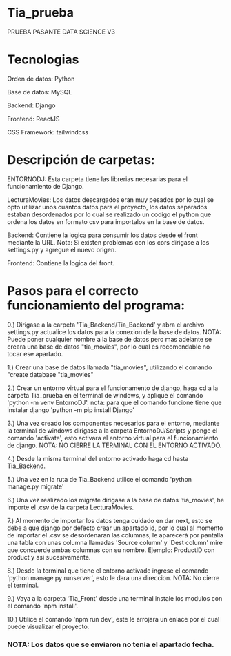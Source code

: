 # Tia_prueba
PRUEBA PASANTE DATA SCIENCE V3

# Tecnologias 

Orden de datos: Python

Base de datos: MySQL

Backend: Django

Frontend: ReactJS

CSS Framework: tailwindcss

# Descripción de carpetas:

ENTORNODJ: Esta carpeta tiene las librerias necesarias para el funcionamiento de Django.

LecturaMovies: Los datos descargados eran muy pesados por lo cual se opto utilizar unos cuantos datos para el proyecto, los datos separados estaban desordenados por lo cual se realizado un codigo el python que ordena los datos en formato csv para importalos en la base de datos.

Backend: Contiene la logica para consumir los datos desde el front mediante la URL. Nota: Si existen problemas con los cors dirigase a los settings.py y agregue el nuevo origen.

Frontend: Contiene la logica del front.

# Pasos para el correcto funcionamiento del programa:

0.) Dirigase a la carpeta 'Tia_Backend/Tia_Backend' y abra el archivo settings.py actualice los datos para la conexion de la base de datos. NOTA: Puede poner cualquier nombre a la base de datos pero mas adelante se creara una base de datos "tia_movies", por lo cual es recomendable no tocar ese apartado.

1.) Crear una base de datos llamada "tia_movies", utilizando el comando "create database "tia_movies"

2.) Crear un entorno virtual para el funcionamento de django, haga cd a la carpeta Tia_prueba en el terminal de windows, y aplique el comando 'python -m venv 
EntornoDJ'. nota: para que el comando funcione tiene que instalar django 'python -m pip install Django'

3.) Una vez creado los componentes necesarios para el entorno, mediante la terminal de windows dirigase a la carpeta EntornoDJ/Scripts y ponge el comando 'activate', esto activara el entorno virtual para el funcionamiento de django. NOTA: NO CIERRE LA TERMINAL CON EL ENTORNO ACTIVADO.

4.) Desde la misma terminal del entorno activado haga cd hasta Tia_Backend.

5.) Una vez en la ruta de Tia_Backend utilice el comando 'python manage.py migrate'

6.) Una vez realizado los migrate dirigase a la base de datos 'tia_movies', he importe el .csv de la carpeta LecturaMovies.

7.) Al momento de importar los datos tenga cuidado en dar next, esto se debe a que django por defecto crear un apartado id, por lo cual al momento de importar el .csv se desordenaran las columnas, le aparecerá por pantalla una tabla con unas columna llamadas 'Source column' y 'Dest column' mire que concuerde ambas columnas con su nombre. Ejemplo: ProductID con product y asi sucesivamente.

8.) Desde la terminal que tiene el entorno activade ingrese el comando 'python manage.py runserver', esto le dara una direccion. NOTA: No cierre el terminal.

9.) Vaya a la carpeta 'Tia_Front' desde una terminal instale los modulos con el comando 'npm install'.

10.) Utilice el comando 'npm run dev', este le arrojara un enlace por el cual puede visualizar el proyecto.

### NOTA: Los datos que se enviaron no tenia el apartado fecha.
